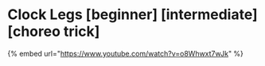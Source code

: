 # Clock Legs \[beginner] \[intermediate] \[choreo trick]

{% embed url="https://www.youtube.com/watch?v=o8Whwxt7wJk" %}
